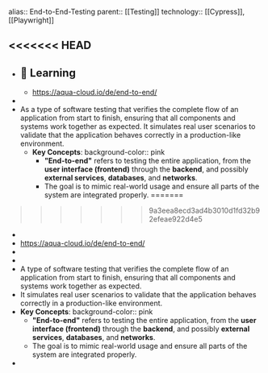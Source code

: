 alias:: End-to-End-Testing
parent:: [[Testing]] 
technology::   [[Cypress]], [[Playwright]]

<<<<<<< HEAD
-
- ## 📔 Learning
	- https://aqua-cloud.io/de/end-to-end/
-
- As a type of software testing that verifies the complete flow of an application from start to finish, ensuring that all components and systems work together as expected. It simulates real user scenarios to validate that the application behaves correctly in a production-like environment.
	- **Key Concepts**:
	  background-color:: pink
		- **"End-to-end"** refers to testing the entire application, from the **user interface (frontend)** through the **backend**, and possibly **external services**, **databases**, and **networks**.
		- The goal is to mimic real-world usage and ensure all parts of the system are integrated properly.
=======
>>>>>>> 9a3eea8ecd3ad4b3010d1fd32b92efeae922d4e5
-
- https://aqua-cloud.io/de/end-to-end/
-
-
- A type of software testing that verifies the complete flow of an application from start to finish, ensuring that all components and systems work together as expected.
- It simulates real user scenarios to validate that the application behaves correctly in a production-like environment.
- **Key Concepts**:
  background-color:: pink
	- **"End-to-end"** refers to testing the entire application, from the **user interface (frontend)** through the **backend**, and possibly **external services**, **databases**, and **networks**.
	- The goal is to mimic real-world usage and ensure all parts of the system are integrated properly.
-